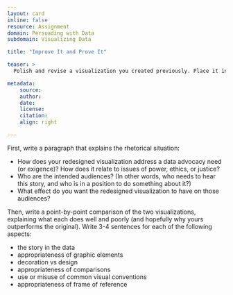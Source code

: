 ```yaml
---
layout: card
inline: false
resource: Assignment
domain: Persuading with Data
subdomain: Visualizing Data

title: "Improve It and Prove It"

teaser: >
  Polish and revise a visualization you created previously. Place it in a document, along with the original visualization of the same data. 

metadata:
    source:
    author:
    date:
    license:
    citation:
    align: right

---
```


First, write a paragraph that explains the rhetorical situation:
- How does your redesigned visualization address a data advocacy need (or exigence)? How does it relate to issues of power, ethics, or justice?
- Who are the intended audiences? (In other words, who needs to hear this story, and who is in a position to do something about it?)
- What effect do you want the redesigned visualization to have on those audiences?
 
Then, write a point-by-point comparison of the two visualizations, explaining what each does well and poorly (and hopefully why yours outperforms the original). Write 3-4 sentences for each of the following aspects:
- the story in the data
- appropriateness of graphic elements
- decoration vs design
- appropriateness of comparisons
- use or misuse of common visual conventions
- appropriateness of frame of reference

